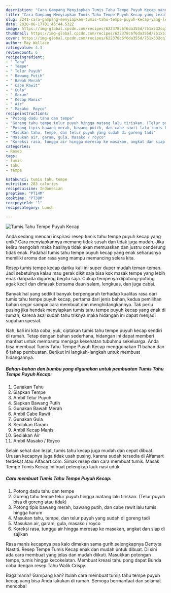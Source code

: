 ```yaml
---
description: "Cara Gampang Menyiapkan Tumis Tahu Tempe Puyuh Kecap yang Lezat"
title: "Cara Gampang Menyiapkan Tumis Tahu Tempe Puyuh Kecap yang Lezat"
slug: 2241-cara-gampang-menyiapkan-tumis-tahu-tempe-puyuh-kecap-yang-lezat
date: 2020-06-17T01:45:44.532Z
image: https://img-global.cpcdn.com/recipes/622378c6f6da355d/751x532cq70/tumis-tahu-tempe-puyuh-kecap-foto-resep-utama.jpg
thumbnail: https://img-global.cpcdn.com/recipes/622378c6f6da355d/751x532cq70/tumis-tahu-tempe-puyuh-kecap-foto-resep-utama.jpg
cover: https://img-global.cpcdn.com/recipes/622378c6f6da355d/751x532cq70/tumis-tahu-tempe-puyuh-kecap-foto-resep-utama.jpg
author: May Wallace
ratingvalue: 4.3
reviewcount: 6
recipeingredient:
- " Tahu"
- " Tempe"
- " Telur Puyuh"
- " Bawang Putih"
- " Bawah Merah"
- " Cabe Rawit"
- " Gula"
- " Garam"
- " Kecap Manis"
- " Air"
- " Masako  Royco"
recipeinstructions:
- "Potong dadu tahu dan tempe"
- "Goreng tahu tempe telur puyuh hingga matang lalu tiriskan. (Telur puyuh bisa di goreng atau tidak)"
- "Potong tipis bawang merah, bawang putih, dan cabe rawit lalu tumis hingga harum"
- "Masukan tahu, tempe, dan telur puyuh yang sudah di goreng tadi"
- "Masukan air, garam, gula, masako / royco"
- "Koreksi rasa, tunggu air hingga meresap ke masakan, angkat dan siap di sajikan"
categories:
- Resep
tags:
- tumis
- tahu
- tempe

katakunci: tumis tahu tempe 
nutrition: 283 calories
recipecuisine: Indonesian
preptime: "PT14M"
cooktime: "PT38M"
recipeyield: "1"
recipecategory: Lunch

---
```



![Tumis Tahu Tempe Puyuh Kecap](https://img-global.cpcdn.com/recipes/622378c6f6da355d/751x532cq70/tumis-tahu-tempe-puyuh-kecap-foto-resep-utama.jpg)

Anda sedang mencari inspirasi resep tumis tahu tempe puyuh kecap yang unik? Cara menyiapkannya memang tidak susah dan tidak juga mudah. Jika keliru mengolah maka hasilnya tidak akan memuaskan dan justru cenderung tidak enak. Padahal tumis tahu tempe puyuh kecap yang enak seharusnya memiliki aroma dan rasa yang mampu memancing selera kita.

Resep tumis tempe kecap dariku kali ini super duper mudah teman-teman. Jadi sebetulnya kalau mau gerak dikit saja bisa kok masak tempe yang lebih enak daripada digoreng begitu saja. Cukup tempenya dipotong-potong agak kecil dan dimasak bersama daun salam, lengkuas, dan juga cabai.

Banyak hal yang sedikit banyak berpengaruh terhadap kualitas rasa dari tumis tahu tempe puyuh kecap, pertama dari jenis bahan, kedua pemilihan bahan segar sampai cara membuat dan menghidangkannya. Tak perlu pusing jika hendak menyiapkan tumis tahu tempe puyuh kecap yang enak di rumah, karena asal sudah tahu triknya maka hidangan ini dapat menjadi suguhan spesial.


Nah, kali ini kita coba, yuk, ciptakan tumis tahu tempe puyuh kecap sendiri di rumah. Tetap dengan bahan sederhana, hidangan ini dapat memberi manfaat untuk membantu menjaga kesehatan tubuhmu sekeluarga. Anda bisa membuat Tumis Tahu Tempe Puyuh Kecap menggunakan 11 bahan dan 6 tahap pembuatan. Berikut ini langkah-langkah untuk membuat hidangannya.

<!--inarticleads1-->

##### Bahan-bahan dan bumbu yang digunakan untuk pembuatan Tumis Tahu Tempe Puyuh Kecap:

1. Gunakan  Tahu
1. Siapkan  Tempe
1. Ambil  Telur Puyuh
1. Siapkan  Bawang Putih
1. Gunakan  Bawah Merah
1. Ambil  Cabe Rawit
1. Gunakan  Gula
1. Sediakan  Garam
1. Ambil  Kecap Manis
1. Sediakan  Air
1. Ambil  Masako / Royco


Selain sehat dan lezat, tumis tahu kecap juga mudah dan cepat dibuat. Urusan kecapnya juga tidak usah pusing, karena sudah tersedia di Alfamart terdekat atau Alfacart.com. Simak resep dan cara membuat tumis. Masak Tempe Tumis Kecap ini buat pelengkap lauk nasi uduk. 

<!--inarticleads2-->

##### Cara membuat Tumis Tahu Tempe Puyuh Kecap:

1. Potong dadu tahu dan tempe
1. Goreng tahu tempe telur puyuh hingga matang lalu tiriskan. (Telur puyuh bisa di goreng atau tidak)
1. Potong tipis bawang merah, bawang putih, dan cabe rawit lalu tumis hingga harum
1. Masukan tahu, tempe, dan telur puyuh yang sudah di goreng tadi
1. Masukan air, garam, gula, masako / royco
1. Koreksi rasa, tunggu air hingga meresap ke masakan, angkat dan siap di sajikan


Rasa manis kecapnya pas kalo dimakan sama gurih.selengkapnya Dentyta Nastiti. Resep Tempe Tumis Kecap enak dan mudah untuk dibuat. Di sini ada cara membuat yang jelas dan mudah diikuti. Masukkan potongan tempe, tumis hingga kecokelatan. Membuat kreasi tahu pong dapat Bunda coba dengan resep Tahu Walik Crispy. 

Bagaimana? Gampang kan? Itulah cara membuat tumis tahu tempe puyuh kecap yang bisa Anda lakukan di rumah. Semoga bermanfaat dan selamat mencoba!
